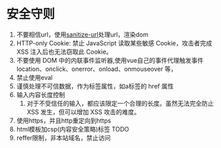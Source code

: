 # 安全守则

1. 不要相信url，使用[sanitize-url](https://www.npmjs.com/package/@braintree/sanitize-url)处理url，渲染dom
2. HTTP-only Cookie: 禁止 JavaScript 读取某些敏感 Cookie，攻击者完成 XSS 注入后也无法窃取此 Cookie。
3. 不要使用 DOM 中的内联事件监听器,使用vue自己的事件代理触发事件location、onclick、onerror、onload、onmouseover 等，
4. 禁止使用eval
5. 谨慎处理不可信数据，作为标签属性，如a标签的 href 属性
6. 输入内容长度控制
   1. 对于不受信任的输入，都应该限定一个合理的长度。虽然无法完全防止 XSS 发生，但可以增加 XSS 攻击的难度。
7. 使用https，并且http重定向到https
8. html模板加csp(内容安全策略)标签 TODO
9. reffer限制，非本站域名，禁止访问
